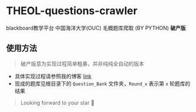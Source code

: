 # THEOL-questions-crawler

blackboard教学平台 中国海洋大学(OUC) 毛概题库爬取 (BY PYTHON)  **破产版**

## 使用方法

> 破产版意为实现过程简单粗暴，并非纯纯全自动的版本

- 具体实现过程请参照我的博客 [link](https://maskros.icu/2021/11/10/maogai_crawler/)
- 现成的题库见根目录下的 `Question_Bank` 文件夹，`Round_x` 表示第 `x` 轮题库的结果



> Looking forward to your star 🌟

